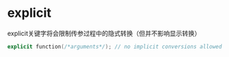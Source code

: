 # explicit

explicit关键字将会限制传参过程中的隐式转换（但并不影响显示转换）

```cpp
explicit function(/*arguments*/); // no implicit conversions allowed
```